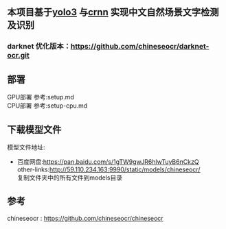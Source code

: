 ## 本项目基于[yolo3](https://github.com/pjreddie/darknet.git) 与[crnn](https://github.com/meijieru/crnn.pytorch.git)  实现中文自然场景文字检测及识别

###  darknet 优化版本：https://github.com/chineseocr/darknet-ocr.git 


## 部署

GPU部署 参考:setup.md     
CPU部署 参考:setup-cpu.md   



## 下载模型文件   
模型文件地址:
* 百度网盘:https://pan.baidu.com/s/1gTW9gwJR6hlwTuyB6nCkzQ     
other-links:http://59.110.234.163:9990/static/models/chineseocr/        
复制文件夹中的所有文件到models目录
   


## 参考

chineseocr : https://github.com/chineseocr/chineseocr
